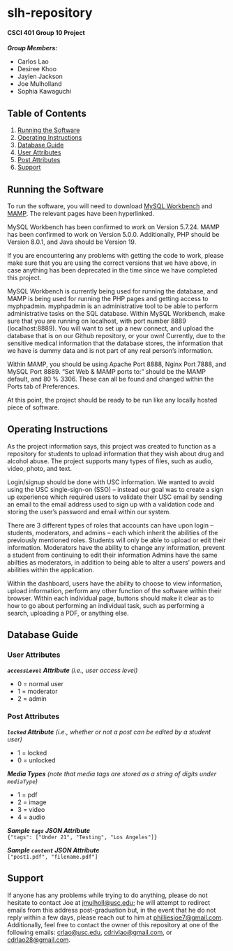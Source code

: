 # slh-repository
#### CSCI 401 Group 10 Project
***Group Members:***
- Carlos Lao
- Desiree Khoo
- Jaylen Jackson
- Joe Mulholland
- Sophia Kawaguchi

## Table of Contents
1. [Running the Software](#running-the-software)
2. [Operating Instructions](#operating-instructions)
3. [Database Guide](#database-guide)
  1. [User Attributes](#user-attributes)
  2. [Post Attributes](#post-attributes)
4. [Support](#support)

## Running the Software

To run the software, you will need to download [MySQL Workbench](https://dev.mysql.com/downloads/workbench/) and [MAMP](https://www.mamp.info/en/downloads/). The relevant pages have been hyperlinked.

MySQL Workbench has been confirmed to work on Version 5.7.24.
MAMP has been confirmed to work on Version 5.0.0.
Additionally, PHP should be Version 8.0.1, and Java should be Version 19. 

If you are encountering any problems with getting the code to work, please make sure that you are using the correct versions that we have above, in case anything has been deprecated in the time since we have completed this project.

MySQL Workbench is currently being used for running the database, and MAMP is being used for running the PHP pages and getting access to myphpadmin. myphpadmin is an administrative tool to be able to perform administrative tasks on the SQL database.
Within MySQL Workbench, make sure that you are running on localhost, with port number 8889 (localhost:8889). You will want to set up a new connect, and upload the database that is on our Github repository, or your own! Currently, due to the sensitive medical information that the database stores, the information that we have is dummy data and is not part of any real person’s information.

Within MAMP, you should be using Apache Port 8888, Nginx Port 7888, and MySQL Port 8889. “Set Web & MAMP ports to:” should be the MAMP default, and 80 % 3306. These can all be found and changed within the Ports tab of Preferences. 

At this point, the project should be ready to be run like any locally hosted piece of software.

## Operating Instructions

As the project information says, this project was created to function as a repository for students to upload information that they wish about drug and alcohol abuse. The project supports many types of files, such as audio, video, photo, and text.

Login/signup should be done with USC information. We wanted to avoid using the USC single-sign-on (SSO) – instead our goal was to create a sign up experience which required users to validate their USC email by sending an email to the email address used to sign up with a validation code and storing the user’s password and email within our system.

There are 3 different types of roles that accounts can have upon login – students, moderators, and admins – each which inherit the abilities of the previously mentioned roles. Students will only be able to upload or edit their information. Moderators have the ability to change any information, prevent a student from continuing to edit their information Admins have the same abilties as moderators, in addition to being able to alter a users’ powers and abilities within the application.

Within the dashboard, users have the ability to choose to view information, upload information, perform any other function of the software within their browser. Within each individual page, buttons should make it clear as to how to go about performing an individual task, such as performing a search, uploading a PDF, or anything else.

## Database Guide

### User Attributes
***`accessLevel` Attribute*** _(i.e., user access level)_
- 0 = normal user
- 1 = moderator
- 2 = admin

### Post Attributes
***`locked` Attribute*** _(i.e., whether or not a post can be edited by a student user)_
- 1 = locked
- 0 = unlocked

***Media Types*** _(note that media tags are stored as a string of digits under `mediaType`)_
- 1 = pdf
- 2 = image
- 3 = video
- 4 = audio

***Sample `tags` JSON Attribute*** <br>
`{"tags": ["Under 21", "Testing", "Los Angeles"]}`

***Sample `content` JSON Attribute*** <br>
`["post1.pdf", "filename.pdf"]`

## Support
If anyone has any problems while trying to do anything, please do not hesitate to contact Joe at [jmulholl@usc.edu](mailto:jmulholl@usc.edu); he will attempt to redirect emails from this address post-graduation but, in the event that he do not reply within a few days, please reach out to him at [philliesjoe7@gmail.com](mailto:philliesjoe7@gmail.com). Additionally, feel free to contact the owner of this repository at one of the following emails: [crlao@usc.edu](mailto:crlao@usc.edu), [cdrivlao@gmail.com](mailto:cdrivlao@gmail.com), or [cdrlao28@gmail.com](mailto:cdrlao28@gmail.com).
